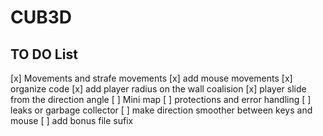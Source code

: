 # CUB3D

## TO DO List 

[x] Movements and strafe movements
[x] add mouse movements
[x] organize code
[x] add player radius on the wall coalision 
[x] player slide from the direction angle
[ ] Mini map
[ ] protections and error handling
[ ] leaks or garbage collector
[ ] make direction smoother between keys and mouse
[ ] add bonus file sufix